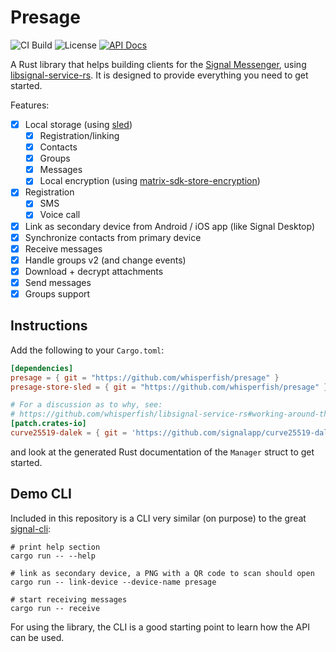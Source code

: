 # Presage

![CI Build](https://github.com/whisperfish/presage/workflows/Build/badge.svg)
![License](https://img.shields.io/github/license/whisperfish/presage)
[![API Docs](https://img.shields.io/badge/docs-presage-blue)](https://whisperfish.github.io/presage/presage)

A Rust library that helps building clients for the [Signal Messenger](https://signal.org/en/), using [libsignal-service-rs](https://github.com/whisperfish/libsignal-service-rs). It is designed to provide everything you need to get started.

Features:

- [x] Local storage (using [sled](https://github.com/spacejam/sled))
  - [x] Registration/linking
  - [x] Contacts
  - [x] Groups
  - [x] Messages
  - [x] Local encryption (using [matrix-sdk-store-encryption](https://crates.io/crates/matrix-sdk-store-encryption))
- [x] Registration
  - [x] SMS
  - [x] Voice call
- [x] Link as secondary device from Android / iOS app (like Signal Desktop)
- [x] Synchronize contacts from primary device
- [x] Receive messages
- [x] Handle groups v2 (and change events)
- [x] Download + decrypt attachments
- [x] Send messages
- [x] Groups support

## Instructions

Add the following to your `Cargo.toml`:

```toml
[dependencies]
presage = { git = "https://github.com/whisperfish/presage" }
presage-store-sled = { git = "https://github.com/whisperfish/presage" }

# For a discussion as to why, see: 
# https://github.com/whisperfish/libsignal-service-rs#working-around-the-issue-with-curve25519-dalek
[patch.crates-io]
curve25519-dalek = { git = 'https://github.com/signalapp/curve25519-dalek', tag = 'signal-curve25519-4.1.1' }
```

and look at the generated Rust documentation of the `Manager` struct to get started.

## Demo CLI

Included in this repository is a CLI very similar (on purpose) to the great [signal-cli](https://github.com/AsamK/signal-cli):

```
# print help section
cargo run -- --help

# link as secondary device, a PNG with a QR code to scan should open
cargo run -- link-device --device-name presage

# start receiving messages
cargo run -- receive
```

For using the library, the CLI is a good starting point to learn how the API can be used.
